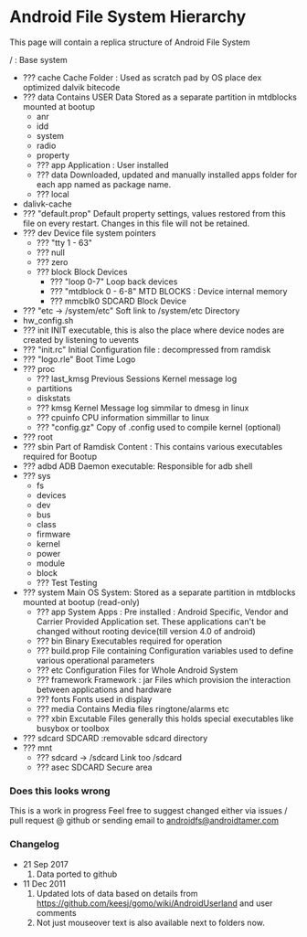 # Android File System Hierarchy

This page will contain a replica structure of Android File System

/ : Base system

* ??? cache
    Cache Folder : Used as scratch pad by OS place dex optimized dalvik bitecode
* ??? data
    Contains USER Data Stored as a separate partition in mtdblocks mounted at bootup   
    * anr
    * idd
    * system
    * radio
    * property
    * ??? app
        Application : User installed
    * ??? data
        Downloaded, updated and manually installed apps folder for each app named as package name.
    * ??? local
* dalivk-cache
* ??? "default.prop"
    Default property settings, values restored from this file on every restart. Changes in this file will not be retained.
* ??? dev
    Device file system pointers
    * ??? "tty 1 - 63"
    * ??? null
    * ??? zero
    * ??? block
        Block Devices
        * ??? "loop 0-7"
            Loop back devices
        * ??? "mtdblock 0 - 6-8"
            MTD BLOCKS : Device internal memory
        * ??? mmcblk0
            SDCARD Block Device
* ??? "etc -> /system/etc"
    Soft link to /system/etc Directory
* hw_config.sh
* ??? init
    INIT executable, this is also the place where device nodes are created by listening to uevents
* ??? "init.rc"
    Initial Configuration file : decompressed from ramdisk
* ??? "logo.rle"
    Boot Time Logo
* ??? proc
    * ??? last_kmsg
        Previous Sessions Kernel message log
    * partitions
    * diskstats
    * ??? kmsg
        Kernel Message log simmilar to dmesg in linux
    * ??? cpuinfo
        CPU information simmillar to linux
    * ??? "config.gz"
        Copy of .config used to compile kernel (optional)
* ??? root
* ??? sbin
    Part of Ramdisk Content : This contains various executables required for Bootup
* ??? adbd
    ADB Daemon executable: Responsible for adb shell
* ??? sys
    * fs
    * devices
    * dev
    * bus
    * class
    * firmware
    * kernel
    * power
    * module
    * block
    * ??? Test
        Testing
* ??? system
    Main OS System: Stored as a separate partition in mtdblocks mounted at bootup (read-only)
    * ??? app
        System Apps : Pre installed : Android Specific, Vendor and Carrier Provided Application set. These applications can't be changed without rooting device(till version 4.0 of android)
    * ??? bin
        Binary Executables required for operation
    * ??? build.prop
        File containing Configuration variables used to define various operational parameters
    * ??? etc
        Configuration Files for Whole Android System
    * ??? framework
        Framework : jar Files which provision the interaction between applications and hardware
    * ??? fonts
        Fonts used in display
    * ??? media
        Contains Media files ringtone/alarms etc
    * ??? xbin
        Excutable Files generally this holds special executables like busybox or toolbox
* ??? sdcard
    SDCARD :removable sdcard directory
* ??? mnt
    * ??? sdcard -> /sdcard
        Link too /sdcard
    * ??? asec
        SDCARD Secure area


### Does this looks wrong

This is a work in progress Feel free to suggest changed either via issues / pull request @ github or sending email to androidfs@androidtamer.com


### Changelog
* 21 Sep 2017
    1. Data ported to github
* 11 Dec 2011
    1. Updated lots of data based on details from https://github.com/keesj/gomo/wiki/AndroidUserland and user comments
    1. Not just mouseover text is also available next to folders now.